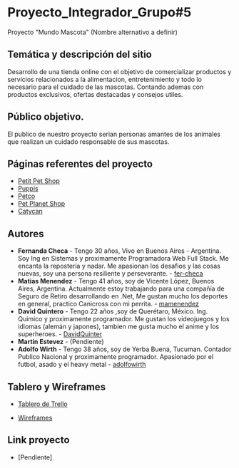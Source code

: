 # Proyecto_Integrador_Grupo#5
Proyecto "Mundo Mascota" (Nombre alternativo a definir)
## Temática y descripción del sitio

Desarrollo de una tienda online con el objetivo de comercializar productos y servicios relacionados a la alimentacion, entretenimiento y todo lo necesario para el cuidado de las mascotas. Contando ademas con productos exclusivos, ofertas destacadas y consejos utiles.

## Público objetivo.

El publico de nuestro proyecto serian personas amantes de los animales que realizan un cuidado responsable de sus mascotas.
## Páginas referentes del proyecto

* [Petit Pet Shop](https://www.petitpetshop.com.ar/) 
* [Puppis](https://www.puppis.com.ar/) 
* [Petco](https://www.petco.com.mx/) 
* [Pet Planet Shop](https://petplanetshop.com.ar/) 
* [Catycan](https://www.catycan.com/)


## Autores

* **Fernanda Checa** - Tengo 30 años, Vivo en Buenos Aires - Argentina. Soy Ing en Sistemas y proximamente Programadora Web Full Stack. Me encanta la reposteria y nadar. Me apasionan los desafios y las cosas nuevas, 
soy una persona resiliente y perseverante. - [fer-checa](https://github.com/fer-checa)
* **Matias Menendez** - Tengo 41 años, soy de Vicente López, Buenos Aires, Argentina. Actualmente estoy trabajando para una compañía de Seguro de Retiro desarrollando en .Net, Me gustan mucho los deportes en general, practico Canicross con mi perrita. - [mamenendez](https://github.com/mamenendez)
* **David Quintero** - Tengo 22 años ,soy de Querétaro, México. Ing. Quimico y proximamente programador. Me gustan los videojuegos y los idiomas (alemán y japones), tambien me gusta mucho el anime y los superheroes. - [DavidQuinter](https://github.com/DavidQuinter)
* **Martin Estevez** - (Pendiente)
* **Adolfo Wirth** - Tengo 38 años, soy de Yerba Buena, Tucuman. Contador Publico Nacional y proximamente programador. Apasionado por el futbol, asado y el heavy metal - [adolfowirth](https://github.com/adolfowirth)

## Tablero y Wireframes

* [Tablero de Trello](https://trello.com/b/Do965XMg/dh-full-stack)

* [Wireframes](Pendiente)

## Link proyecto 

* [Pendiente]
